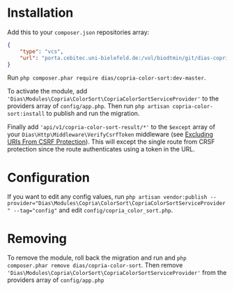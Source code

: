 # Installation

Add this to your `composer.json` repositories array:
```json
{
    "type": "vcs",
    "url": "porta.cebitec.uni-bielefeld.de:/vol/biodtmin/git/dias-copria-color-sort.git"
}
```

Run `php composer.phar require dias/copria-color-sort:dev-master`.

To activate the module, add `'Dias\Modules\Copria\ColorSort\CopriaColorSortServiceProvider'` to the providers array of `config/app.php`. Then run `php artisan copria-color-sort:install` to publish and run the migration.

Finally add `'api/v1/copria-color-sort-result/*'` to the `$except` array of your `Dias\Http\Middleware\VerifyCsrfToken` middleware (see [Excluding URIs From CSRF Protection](http://laravel.com/docs/5.1/routing#csrf-protection)). This will except the single route from CRSF protection since the route authenticates using a token in the URL.

# Configuration

If you want to edit any config values, run `php artisan vendor:publish --provider="Dias\Modules\Copria\ColorSort\CopriaColorSortServiceProvider" --tag="config"` and edit `config/copria_color_sort.php`.

# Removing

To remove the module, roll back the migration and run and `php composer.phar remove dias/copria-color-sort`. Then remove `'Dias\Modules\Copria\ColorSort\CopriaColorSortServiceProvider'` from the providers array of `config/app.php`
